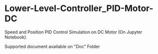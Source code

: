 # Lower-Level-Controller_PID-Motor-DC

Speed and Position PID Control Simulation on DC Motor (On Jupyter Notebook).

Supported document available on "Doc" Folder
